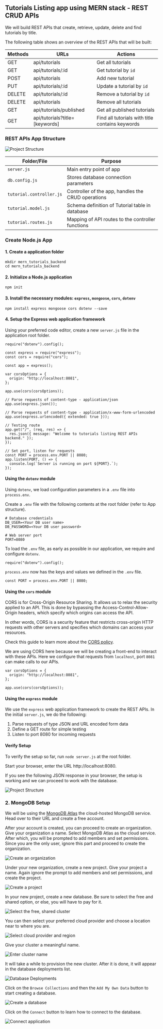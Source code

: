## Tutorials Listing app using MERN stack - REST CRUD APIs

We will build REST APIs that create, retrieve, update, delete and find tutorials by title.

The following table shows an overview of the REST APIs that will be built:

| Methods | URLs | Actions |
| --- | --- | --- |
| GET | api/tutorials | Get all tutorials |
| GET | api/tutorials/:id | Get tutorial by `id` |
| POST | api/tutorials | Add new tutorial |
| PUT | api/tutorials/:id | Update a tutorial by `id` |
| DELETE | api/tutorials/:id | Remove a tutorial by `id` |
| DELETE | api/tutorials | Remove all tutorials |
| GET | api/tutorials/published | Get all published tutorials |
| GET | api/tutorials?title=[keywords] | Find all tutorials with title contains keywords |


### REST APIs App Structure

![Project Structure](/public/images/project_structure.jpg)

| Folder/File | Purpose |
| --- | --- |
| `server.js` | Main entry point of app |
| `db.config.js` | Stores database connection parameters |
| `tutorial.controller.js` | Controller of the app, handles the CRUD operations |
| `tutorial.model.js` | Schema definition of Tutorial table in database |
| `tutorial.routes.js` | Mapping of API routes to the controller functions |


### Create Node.js App

#### 1. Create a application folder
```
mkdir mern_tutorials_backend
cd mern_tutorials_backend
```

#### 2. Initialize a Node.js application
```
npm init
```

#### 3.  Install the necessary modules: `express`, `mongoose`, `cors`, `dotenv`
```
npm install express mongoose cors dotenv --save
```

#### 4. Setup the Express web application framework<br/>

Using your preferred code editor, create a new `server.js` file in the application root folder.

```
require("dotenv").config();

const express = require("express");
const cors = require("cors");

const app = express();

var corsOptions = {
  origin: "http://localhost:8081",
};

app.use(cors(corsOptions));

// Parse requests of content-type - application/json
app.use(express.json());

// Parse requests of content-type - application/x-www-form-urlencoded
app.use(express.urlencoded({ extended: true }));

// Testing route
app.get("/", (req, res) => {
  res.json({ message: "Welcome to tutorials listing REST APIs backend." });
});

// Set port, listen for requests
const PORT = process.env.PORT || 8080;
app.listen(PORT, () => {
  console.log(`Server is running on port ${PORT}.`);
});
```

#### Using the `dotenv` module

Using `dotenv`, we load configuration parameters in a `.env` file into `process.env`.

Create a `.env` file with the following contents at the root folder (refer to App structure). 
```
# Database credentials
DB_USER=<Your DB user name>
DB_PASSWORD=<Your DB user password>

# Web server port
PORT=8080
```

To load the `.env` file, as early as possible in our application, we require and configure `dotenv`.
```
require("dotenv").config();
```

`process.env` now has the keys and values we defined in the `.env` file.
```
const PORT = process.env.PORT || 8080;
```

#### Using the `cors` module

CORS is for Cross-Origin Resource Sharing. It allows us to relax the security applied to an API. This is done by bypassing the Access-Control-Allow-Origin headers, which specify which origins can access the API.

In other words, CORS is a security feature that restricts cross-origin HTTP requests with other servers and specifies which domains can access your resources. 

Check this guide to learn more about the [CORS policy](https://www.section.io/engineering-education/what-is-cors-policy/).

We are using CORS here because we will be creating a front-end to interact with these APIs.  Here we configure that requests from `localhost`, port `8081` can make calls to our APIs.
```
var corsOptions = {
  origin: "http://localhost:8081",
};

app.use(cors(corsOptions));
```

#### Using the `express` module

We use the `express` web application framework to create the REST APIs.  In the initial `server.js`, we do the following:
1. Parse requests of type JSON and URL encoded form data
2. Define a GET route for simple testing
3. Listen to port 8080 for incoming requests

#### Verify Setup

To verify the setup so far, run `node server.js` at the root folder.

Start your browser, enter the URL http://localhost:8080.

If you see the following JSON response in your browser, the setup is working and we can proceed to work with the database.

![Project Structure](/public/images/test.jpg)

### 2. MongoDB Setup

We will be using the [MongoDB Atlas](https://www.mongodb.com) the cloud-hosted MongoDB service.  Head over to their URL and create a free account. 

After your account is created, you can proceed to create an organization.  Give your organization a name.  Select MongoDB Atlas as the cloud service.  After which, you will be prompted to add members and set permissions.  Since you are the only user, ignore this part and proceed to create the organization.

![Create an organization](/public/images/create_organization.jpg)

Under your new organization, create a new project.  Give your project a name.  Again ignore the prompt to add members and set permissions, and create the project.

![Create a project](/public/images/create_project.jpg)

In your new project, create a new database.  Be sure to select the free and shared option, or else, you will have to pay for it.

![Select the free, shared cluster](/public/images/select_free_cluster.jpg)

You can then select your preferred cloud provider and choose a location near to where you are.

![Select cloud provider and region](/public/images/select_cloud_region.jpg)

Give your cluster a meaningful name.

![Enter cluster name](/public/images/cluster_name.jpg)

It will take a while to provision the new cluster.  After it is done, it will appear in the database deployments list.

![Database Deployments](/public/images/database_deployments.jpg)

Click on the `Browse Collections` and then the `Add My Own Data` button to start creating a database. 

![Create a database](/public/images/create_database.jpg)




Click on the `Connect` button to learn how to connect to the database.

![Connect application](/public/images/connect_application.jpg)

